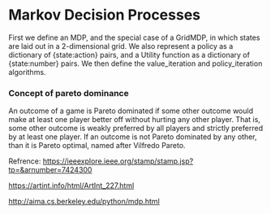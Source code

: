 # Markov Decision Processes
First we define an MDP, and the special case of a GridMDP, in which
states are laid out in a 2-dimensional grid.  We also represent a policy
as a dictionary of {state:action} pairs, and a Utility function as a
dictionary of {state:number} pairs.  We then define the value_iteration
and policy_iteration algorithms.

### Concept of pareto dominance
An outcome of a game is Pareto dominated if some other outcome would make at least one player 
better off without hurting any other player. That is, some other outcome is weakly preferred by all players and strictly 
preferred by at least one player. If an outcome is not Pareto dominated by any other, than it is Pareto optimal, 
named after Vilfredo Pareto.

Refrence:
https://ieeexplore.ieee.org/stamp/stamp.jsp?tp=&arnumber=7424300

https://artint.info/html/ArtInt_227.html

http://aima.cs.berkeley.edu/python/mdp.html
